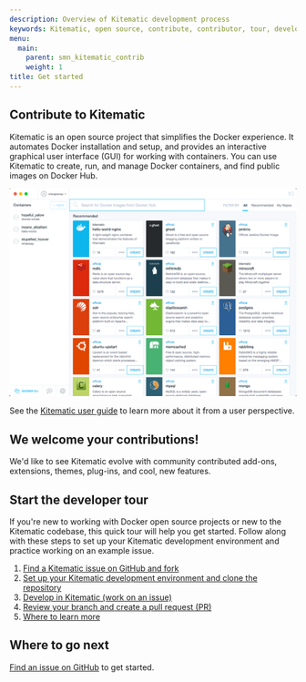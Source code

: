```yaml
---
description: Overview of Kitematic development process
keywords: Kitematic, open source, contribute, contributor, tour, development
menu:
  main:
    parent: smn_kitematic_contrib
    weight: 1
title: Get started
---
```


## Contribute to Kitematic

Kitematic is an open source project that simplifies the Docker experience. It
automates Docker installation and setup, and provides an interactive graphical
user interface (GUI) for working with containers. You can use Kitematic to create, run, and manage Docker containers, and find public images on Docker Hub.

![Kitematic GUI](images/gui-splash-hub.png)

See the <a href="http://docs.docker.com/kitematic/userguide" target="_blank"> Kitematic user guide</a> to learn more about it from a user perspective.

## We welcome your contributions!
We'd like to see Kitematic evolve
with community contributed add-ons, extensions, themes, plug-ins, and cool, new
features.
## Start the developer tour
If you're new to working with Docker open source projects or new to
the Kitematic codebase, this quick tour will help you get started. Follow along with these steps to set up your Kitematic development environment and practice working on an example issue.

1. [Find a Kitematic issue on GitHub and fork](find_issue.md)
2. [Set up your Kitematic development environment and clone the repository](set_up_dev.md)
3. [Develop in Kitematic (work on an issue)](work_issue.md)
4. [Review your branch and create a pull request (PR)](create_pr.md)
5. [Where to learn more](next_steps.md)

## Where to go next
[Find an issue on GitHub](find_issue.md) to get started.
